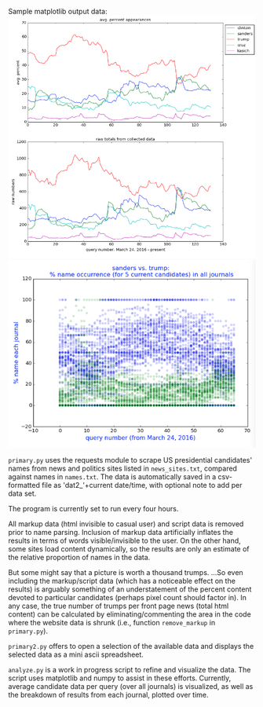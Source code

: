 Sample matplotlib output data:
![primary sample 1](https://github.com/markedwinharvey/primary/blob/master/media/p_update1.png)
![primary sample 2](https://github.com/markedwinharvey/primary/blob/master/media/journal_timelines.png)

`primary.py` uses the requests module to scrape US presidential candidates' names from 
news and politics sites listed in `news_sites.txt`, compared against names in `names.txt`. The 
data is automatically saved in a csv-formatted file as 'dat2_'+current date/time, with optional note
to add per data set. 

The program is currently set to run every four hours. 

All markup data (html invisible to casual user) and script data is removed prior to name parsing. Inclusion of 
markup data artificially inflates the results in terms of words visible/invisible to the user. 
On the other hand, some sites load content dynamically, so the results are only an estimate of the relative
proportion of names in the data. 

But some might say that a picture is worth a thousand trumps. ...So even including the markup/script data 
(which has a noticeable effect on the results)
is arguably something
of an understatement of the percent content devoted to particular candidates
(perhaps pixel count should factor in). 
In any case, the true number of trumps per front page news (total html content) can be calculated
by eliminating/commenting the area in the code where the website data is shrunk (i.e., function `remove_markup` in 
`primary.py`).

`primary2.py` offers to open a selection of the available data and displays the selected data as a 
mini ascii spreadsheet. 

`analyze.py` is a work in progress script to refine and visualize the data. The script uses matplotlib and numpy
to assist in these efforts. Currently, average candidate data per query (over all journals) is visualized, 
as well as the breakdown of results from each journal, plotted over time. 